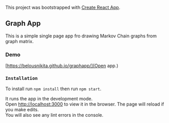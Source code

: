 This project was bootstrapped with [Create React App](https://github.com/facebook/create-react-app).

## Graph App

This is a simple single page app fro drawing Markov Chain graphs from graph matrix.

### Demo

[https://belousnikita.github.io/graphapp/](Open app.)

### `Installation`

To install run `npm install` then run `npm start`.

It runs the app in the development mode.<br>
Open [http://localhost:3000](http://localhost:3000) to view it in the browser.
The page will reload if you make edits.<br>
You will also see any lint errors in the console.
